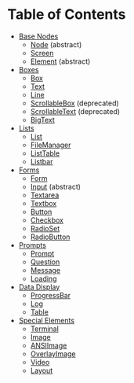 # Table of Contents

- [Base Nodes](#base-nodes)
    - [Node](#node) (abstract)
    - [Screen](#screen)
    - [Element](#element) (abstract)
- [Boxes](#boxes)
    - [Box](#box)
    - [Text](#text)
    - [Line](#line)
    - [ScrollableBox](#scrollablebox) (deprecated)
    - [ScrollableText](#scrollabletext) (deprecated)
    - [BigText](#bigtext)
- [Lists](#lists)
    - [List](#list)
    - [FileManager](#filemanager)
    - [ListTable](#listtable)
    - [Listbar](#listbar)
- [Forms](#forms)
    - [Form](#form)
    - [Input](#input) (abstract)
    - [Textarea](#textarea)
    - [Textbox](#textbox)
    - [Button](#button)
    - [Checkbox](#checkbox)
    - [RadioSet](#radioset)
    - [RadioButton](#radiobutton)
- [Prompts](#prompts)
    - [Prompt](#prompt)
    - [Question](#question)
    - [Message](#message)
    - [Loading](#loading)
- [Data Display](#data-display)
    - [ProgressBar](#progressbar)
    - [Log](#log)
    - [Table](#table)
- [Special Elements](#special-elements)
    - [Terminal](#terminal)
    - [Image](#image)
    - [ANSIImage](#ansiimage)
    - [OverlayImage](#overlayimage)
    - [Video](#video)
    - [Layout](#layout)
